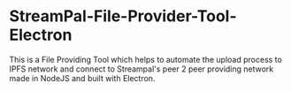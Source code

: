 # StreamPal-File-Provider-Tool-Electron
This is a File Providing Tool which helps to automate the upload process to IPFS network and connect to Streampal's peer 2 peer providing network made in NodeJS and built with Electron.
